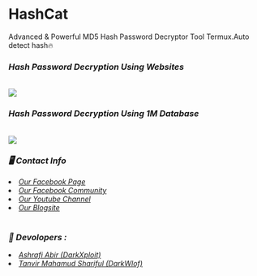 # HashCat
Advanced & Powerful MD5 Hash Password Decryptor Tool Termux.Auto detect hash🔥
<br>
<h3><b><i>Hash Password Decryption Using Websites</i></b></h3>
<br>

<img src="https://github.com/darkhunter141/HashCat/blob/main/IMG_20210430_233925.jpg">
<br>
<h3><b><i>Hash Password Decryption Using 1M Database</i></b></h3>
<br>
<img src="https://github.com/darkhunter141/HashCat/blob/main/IMG_20210430_233834.jpg">
<h3><b><i>🖥️ Contact Info </i></b></h3>
<li>  <i><a href="https://www.facebook.com/darkhunter141/">Our Facebook Page </a></i></li>
<li>  <i><a href="https://www.facebook.com/groups/428641821766559/?ref=share">Our Facebook Community</a></i></li>
<li>  <i><a href="https://youtube.com/channel/UCkSB55ezk_2vPVwoqmPVZwg">Our Youtube Channel</a></i></li>
<li>  <i><a href="https://darkhunt3r141.blogspot.com/?m=1">Our Blogsite</a></i></li>

<br>
<h3><b><i>🤠 Devolopers :</i></b></h3>
<li> <i><a href="https://www.facebook.com/ashrafiabir04">Ashrafi Abir (DarkXploit)</a></i></li>
<li>  <i><a href="https://www.facebook.com/tanvirmahamud.shariful.3">Tanvir Mahamud Shariful (DarkWlof)</a></i></li>
